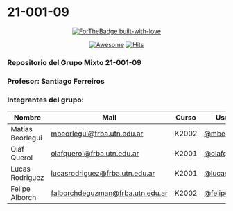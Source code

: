 # 21-001-09

<div align="center">

[![ForTheBadge built-with-love](http://ForTheBadge.com/images/badges/built-with-love.svg)](https://github.com/mbeorlegui/2021_MIXTO_GRUPO_1)

[![Awesome](https://cdn.rawgit.com/sindresorhus/awesome/d7305f38d29fed78fa85652e3a63e154dd8e8829/media/badge.svg)](https://github.com/mbeorlegui/2021_MIXTO_GRUPO_1)
[![Hits](https://hits.seeyoufarm.com/api/count/incr/badge.svg?url=https%3A%2F%2Fgithub.com%2Fjlsuh%2Fssl-2020&count_bg=%2379C83D&title_bg=%23555555&icon=&icon_color=%23E7E7E7&title=hits&edge_flat=false)](https://github.com/mbeorlegui/2021_MIXTO_GRUPO_1)

</div>

### Repositorio del Grupo Mixto 21-001-09

### Profesor: Santiago Ferreiros

### Integrantes del grupo:

<div align="center">

| Nombre        			| Mail           					| Curso		| Usuario  	|
| ------------- 			|-------------						|--------	| -----		|
| Matías Beorlegui      	| mbeorlegui@frba.utn.edu.ar 		|	K2002	| [@mbeorlegui](https://github.com/mbeorlegui) |
| Olaf Querol				| olafquerol@frba.utn.edu.ar    	| 	K2001	| [@olafq](https://github.com/olafq)|
| Lucas Rodriguez 			| lucasrodriguez@frba.utn.edu.ar	|   K2001	| [@lucasirod](https://github.com/lucasirod) |
| Felipe Alborch			| falborchdeguzman@frba.utn.edu.ar  |   K2002	| [@felipealborch](https://github.com/FelipeAlborch) |

</div>
